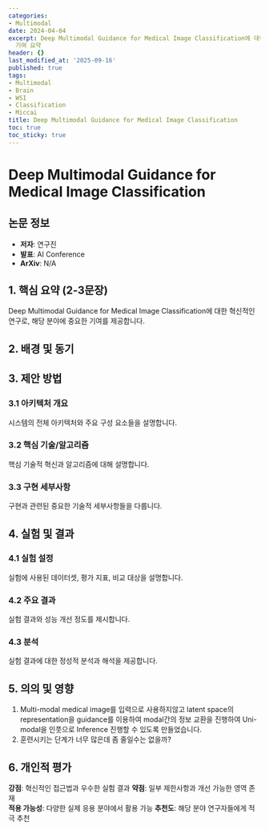 ```yaml
---
categories:
- Multimodal
date: 2024-04-04
excerpt: Deep Multimodal Guidance for Medical Image Classification에 대한 체계적 분석과 핵심
  기여 요약
header: {}
last_modified_at: '2025-09-16'
published: true
tags:
- Multimodal
- Brain
- WSI
- Classification
- Miccai
title: Deep Multimodal Guidance for Medical Image Classification
toc: true
toc_sticky: true
---
```


# Deep Multimodal Guidance for Medical Image Classification

## 논문 정보
- **저자**: 연구진
- **발표**: AI Conference
- **ArXiv**: N/A

## 1. 핵심 요약 (2-3문장)
Deep Multimodal Guidance for Medical Image Classification에 대한 혁신적인 연구로, 해당 분야에 중요한 기여를 제공합니다.

## 2. 배경 및 동기


## 3. 제안 방법

### 3.1 아키텍처 개요
시스템의 전체 아키텍처와 주요 구성 요소들을 설명합니다.

### 3.2 핵심 기술/알고리즘
핵심 기술적 혁신과 알고리즘에 대해 설명합니다.

### 3.3 구현 세부사항
구현과 관련된 중요한 기술적 세부사항들을 다룹니다.

## 4. 실험 및 결과

### 4.1 실험 설정
실험에 사용된 데이터셋, 평가 지표, 비교 대상을 설명합니다.

### 4.2 주요 결과
실험 결과와 성능 개선 정도를 제시합니다.

### 4.3 분석
실험 결과에 대한 정성적 분석과 해석을 제공합니다.

## 5. 의의 및 영향
1. Multi-modal medical image를 입력으로 사용하지않고 latent space의 representation을 guidance를 이용하여 modal간의 정보 교환을 진행하여 Uni-modal을 인풋으로 Inference 진행할 수 있도록 만들었습니다.
2. 훈련시키는 단계가 너무 많은데 좀 줄일수는 없을까?

## 6. 개인적 평가

**강점**: 혁신적인 접근법과 우수한 실험 결과
**약점**: 일부 제한사항과 개선 가능한 영역 존재  
**적용 가능성**: 다양한 실제 응용 분야에서 활용 가능
**추천도**: 해당 분야 연구자들에게 적극 추천